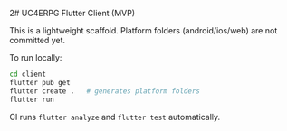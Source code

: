 2# UC4ERPG Flutter Client (MVP)

This is a lightweight scaffold. Platform folders (android/ios/web) are not committed yet.

To run locally:

```bash
cd client
flutter pub get
flutter create .   # generates platform folders
flutter run
```

CI runs `flutter analyze` and `flutter test` automatically.